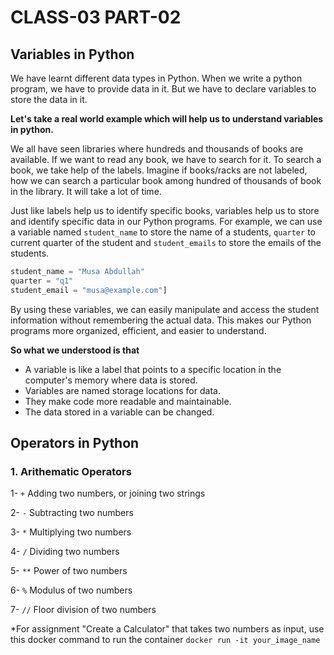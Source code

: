 # CLASS-03 PART-02

## Variables in Python

We have learnt different data types in Python. When we write a python program, we have to provide data in it. But we have to declare variables to store the data in it.

**Let's take a real world example which will help us to understand variables in python.**

We all have seen libraries where hundreds and thousands of books are available. If we want to read any book, we have to search for it. To search a book, we take help of the labels. Imagine if books/racks are not labeled, how we can search a particular book among hundred of thousands of book in the library. It will take a lot of time.

Just like labels help us to identify specific books, variables help us to store and identify specific data in our Python programs. For example, we can use a variable named `student_name` to store the name of a students, `quarter` to current quarter of the student and `student_emails` to store the emails of the students.

```python
student_name = "Musa Abdullah"
quarter = "q1"
student_email = "musa@example.com"]
```

By using these variables, we can easily manipulate and access the student information without remembering the actual data. This makes our Python programs more organized, efficient, and easier to understand.

**So what we understood is that**

- A variable is like a label that points to a specific location in the computer's memory where data is stored.
- Variables are named storage locations for data.
- They make code more readable and maintainable.
- The data stored in a variable can be changed.

## Operators in Python

### 1. Arithematic Operators

1- `+` Adding two numbers, or joining two strings

2- `-` Subtracting two numbers

3- `*` Multiplying two numbers

4- `/` Dividing two numbers

5- `**` Power of two numbers

6- `%` Modulus of two numbers

7- `//` Floor division of two numbers

\*For assignment "Create a Calculator" that takes two numbers as input, use this docker command to run the container `docker run -it your_image_name`
